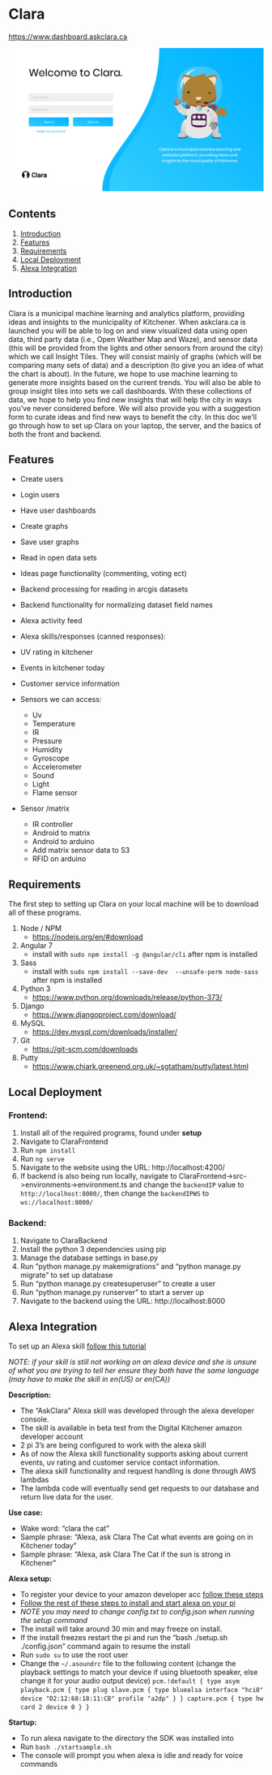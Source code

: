 # Clara
https://www.dashboard.askclara.ca

![](/claraScreenshot.png "")

## Contents ##
1. [Introduction](#introduction)
2. [Features](#features)
3. [Requirements](#requirements)
4. [Local Deployment](#deployment)
5. [Alexa Integration](#alexaIntegration)

<a name="introduction"></a>
## Introduction ##
Clara is a municipal machine learning and analytics platform,  providing ideas and insights to the municipality of Kitchener. When askclara.ca is launched you will be able to log on and view visualized data using open data, third party data (i.e., Open Weather Map and Waze), and sensor data (this will be provided from the lights and other sensors from around the city) which we call Insight Tiles. They will consist mainly of graphs (which will be comparing many sets of data) and a description (to give you an idea of what the chart is about). In the future, we hope to use machine learning to generate more insights based on the current trends. You will also be able to group insight tiles into sets we call dashboards. With these collections of data, we hope to help you find new insights that will help the city in ways you’ve never considered before. We will also provide you with a suggestion form to curate ideas and find new ways to benefit the city. In this doc we’ll go through how to set up Clara on your laptop, the server, and the basics of both the front and backend.

<a name="features"></a>
## Features ##
- Create users
- Login users
- Have user dashboards
- Create graphs
- Save user graphs
- Read in open data sets
- Ideas page functionality (commenting, voting ect)
- Backend processing for reading in arcgis datasets
- Backend functionality for normalizing dataset field names
- Alexa activity feed

- Alexa skills/responses (canned responses):
- UV rating in kitchener
- Events in kitchener today
- Customer service information

- Sensors we can access:
   - Uv
   - Temperature
   - IR
   - Pressure
   - Humidity
   - Gyroscope
   - Accelerometer
   - Sound
   - Light
   - Flame sensor

- Sensor /matrix
   - IR controller
   - Android to matrix
   - Android to arduino
   - Add matrix sensor data to S3
   - RFID on arduino


<a name="requirements"></a>
## Requirements ##
The first step to setting up Clara on your local machine will be to download all of these programs. 
1. Node / NPM
   - https://nodejs.org/en/#download
2. Angular 7
   - install with `sudo npm install -g @angular/cli` after npm is installed
3. Sass
   - install with `sudo npm install --save-dev  --unsafe-perm node-sass` after npm is installed
4. Python 3
   - https://www.python.org/downloads/release/python-373/
5. Django
   - https://www.djangoproject.com/download/
6. MySQL
   - https://dev.mysql.com/downloads/installer/
7. Git
   - https://git-scm.com/downloads
8. Putty
   - https://www.chiark.greenend.org.uk/~sgtatham/putty/latest.html


<a name="deployment"></a>
## Local Deployment ##
### Frontend: ###
1. Install all of the required programs, found under **setup**
2. Navigate to ClaraFrontend
3. Run `npm install`
4. Run `ng serve`
5. Navigate to the website using the URL: http://localhost:4200/
6. If backend is also being run locally, navigate to ClaraFrontend->src->environments->environment.ts and change the `backendIP` value to `http://localhost:8000/`, then change the `backendIPWS` to `ws://localhost:8000/`

### Backend: ###
1. Navigate to ClaraBackend 
2. Install the python 3 dependencies using pip
3. Manage the database settings in base.py
4. Run ”python manage.py makemigrations” and “python manage.py migrate” to set up database
5. Run “python manage.py createsuperuser” to create a user
6. Run “python manage.py runserver” to start a server up
7. Navigate to the backend using the URL: http://localhost:8000

<a name="alexaIntegration"></a>
## Alexa Integration ##
To set up an Alexa skill [follow this tutorial](https://developer.amazon.com/docs/custom-skills/steps-to-build-a-custom-skill.html)

*NOTE: if your skill is still not working on an alexa device and she is unsure of what you are trying to tell her ensure they both have the same language (may have to make the skill in en(US) or en(CA))*

**Description:**
- The “AskClara” Alexa skill was developed through the alexa developer console.
- The skill is available in beta test from the Digital Kitchener amazon developer account
- 2 pi 3’s are being configured to work with the alexa skill
- As of now the Alexa skill functionality supports asking about current events, uv rating and customer service contact information.
- The alexa skill functionality and request handling is done through AWS lambdas
- The lambda code will eventually send get requests to our database and return live data for the user.  

**Use case:**
- Wake word: “clara the cat”
- Sample phrase: “Alexa, ask Clara The Cat what events are going on in Kitchener today”
- Sample phrase: “Alexa, ask Clara The Cat if the sun is strong in Kitchener”

**Alexa setup:**
- To register your device to your amazon developer acc [follow these steps](https://github.com/alexa/avs-device-sdk/wiki/Create-Security-Profile)
- [Follow the rest of these steps to install and start alexa on your pi](https://developer.amazon.com/docs/alexa-voice-service/set-up-raspberry-pi.html)
- *NOTE you may need to change config.txt to config.json when running the setup command*
- The install will take around 30 min and may freeze on install.
- If the install freezes restart the pi and run the “bash ./setup.sh ./config.json” command again to resume the install 
- Run `sudo su` to use the root user
- Change the `~/.asoundrc` file to the following content (change the playback settings to match your device if using bluetooth speaker, else change it for your audio output device)
`pcm.!default
{
type asym
playback.pcm {
  type plug
       slave.pcm {
               type bluealsa
               interface "hci0"
               device "D2:12:68:18:11:CB"
               profile "a2dp"
       }
}
capture.pcm {
  type hw
  card 2
  device 0
}
}`


**Startup:**
- To run alexa navigate to the directory the SDK was installed into
- Run `bash ./startsample.sh`
- The console will prompt you when alexa is idle and ready for voice commands
